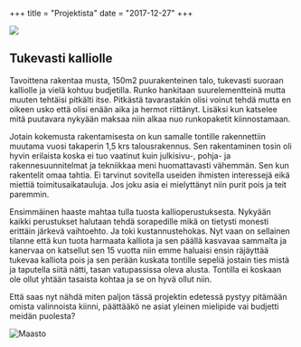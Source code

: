 +++
title = "Projektista"
date = "2017-12-27"
+++

![](/img/main/julkkari.png)

## Tukevasti kalliolle

Tavoittena rakentaa musta, 150m2 puurakenteinen talo, tukevasti suoraan kalliolle ja vielä kohtuu budjetilla. Runko hankitaan suurelementteinä mutta muuten tehtäisi pitkälti itse. Pitkästä tavarastakin olisi voinut tehdä mutta en oikeen usko että olisi enään aika ja hermot riittänyt. Lisäksi kun katselee mitä puutavara nykyään maksaa niin alkaa nuo runkopaketit kiinnostamaan. 

Jotain kokemusta rakentamisesta on kun samalle tontille rakennettiin muutama vuosi takaperin 1,5 krs talousrakennus. Sen rakentaminen tosin oli hyvin erilaista koska  ei tuo vaatinut kuin julkisivu-, pohja- ja rakennesuunnitelmat ja tekniikkaa meni huomattavasti vähemmän. Sen kun rakentelit omaa tahtia. Ei tarvinut sovitella useiden ihmisten interessejä eikä miettiä toimitusaikatauluja. Jos joku asia ei mielyttänyt niin purit pois ja teit paremmin.

Ensimmäinen haaste mahtaa tulla tuosta kallioperustuksesta. Nykyään kaikki perustukset halutaan tehdä sorapedille mikä on tietysti monesti erittäin järkevä vaihtoehto. Ja toki kustannustehokas. Nyt vaan on sellainen tilanne että kun tuota harmaata kalliota ja sen päällä kasvavaa sammalta ja kanervaa on katsellut sen 15 vuotta niin emme haluaisi ensin räjäyttää tukevaa kalliota pois ja sen perään kuskata tontille sepeliä jostain ties mistä ja taputella siitä nätti, tasan vatupassissa oleva alusta. Tontilla ei koskaan ole ollut yhtään tasaista kohtaa ja se on hyvä ollut niin.

Että saas nyt nähdä miten paljon tässä projektin edetessä pystyy pitämään omista valinnoista kiinni, päättääkö ne asiat yleinen mielipide vai budjetti meidän puolesta?

![Maasto](/img/main/kallio_ja_sammal.jpg)